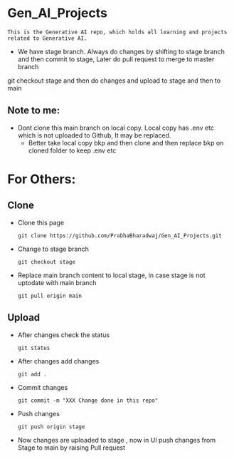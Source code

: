 # Gen_AI_Projects

    This is the Generative AI repo, which holds all learning and projects related to Generative AI.

- We have stage branch. Always do changes by shifting to stage branch and then commit to stage, Later do pull request to merge to master branch

git checkout stage and then do changes and upload to stage and then to main

## Note to me:

- Dont clone this main branch on local copy. Local copy has .env etc which is not uploaded to Github, It may be replaced.
  - Better take local copy bkp and then clone and then replace bkp on cloned folder to keep .env etc

# For Others:

## Clone

- Clone this page

  ```
  git clone https://github.com/PrabhaBharadwaj/Gen_AI_Projects.git
  ```

- Change to stage branch

  ```
  git checkout stage
  ```

- Replace main branch content to local stage, in case stage is not uptodate with main branch

  ```
  git pull origin main
  ```

## Upload

- After changes check the status

  ```
  git status
  ```

- After changes add changes

  ```
  git add .
  ```

- Commit changes

  ```
  git commit -m "XXX Change done in this repo"
  ```

- Push changes

  ```
  git push origin stage
  ```

- Now changes are uploaded to stage , now in UI push changes from Stage to main by raising Pull request
